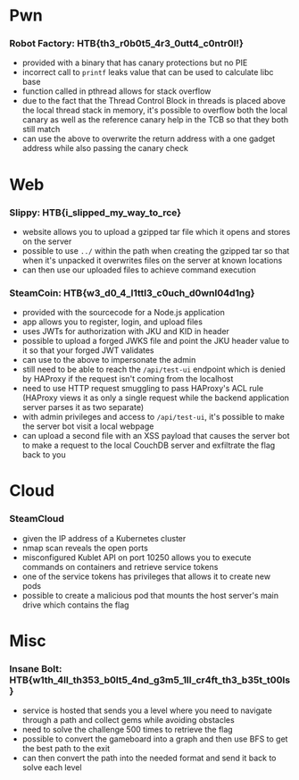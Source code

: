 # Pwn

### Robot Factory: HTB{th3_r0b0t5_4r3_0utt4_c0ntr0l!}
- provided with a binary that has canary protections but no PIE
- incorrect call to `printf` leaks value that can be used to calculate libc base
- function called in pthread allows for stack overflow
- due to the fact that the Thread Control Block in threads is placed above the local thread stack in memory, it's possible to overflow both the local canary as well as the reference canary help in the TCB so that they both still match
- can use the above to overwrite the return address with a one gadget address while also passing the canary check


# Web

### Slippy: HTB{i_slipped_my_way_to_rce}
- website allows you to upload a gzipped tar file which it opens and stores on the server
- possible to use `../` within the path when creating the gzipped tar so that when it's unpacked it overwrites files on the server at known locations
- can then use our uploaded files to achieve command execution

### SteamCoin: HTB{w3_d0_4_l1ttl3_c0uch_d0wnl04d1ng}
- provided with the sourcecode for a Node.js application
- app allows you to register, login, and upload files
- uses JWTs for authorization with JKU and KID in header
- possible to upload a forged JWKS file and point the JKU header value to it so that your forged JWT validates
- can use to the above to impersonate the admin
- still need to be able to reach the `/api/test-ui` endpoint which is denied by HAProxy if the request isn't coming from the localhost
- need to use HTTP request smuggling to pass HAProxy's ACL rule (HAProxy views it as only a single request while the backend application server parses it as two separate)
- with admin privileges and access to `/api/test-ui`, it's possible to make the server bot visit a local webpage
- can upload a second file with an XSS payload that causes the server bot to make a request to the local CouchDB server and exfiltrate the flag back to you


# Cloud

### SteamCloud
- given the IP address of a Kubernetes cluster
- nmap scan reveals the open ports
- misconfigured Kublet API on port 10250 allows you to execute commands on containers and retrieve service tokens
- one of the service tokens has privileges that allows it to create new pods
- possible to create a malicious pod that mounts the host server's main drive which contains the flag


# Misc

### Insane Bolt: HTB{w1th_4ll_th353_b0lt5_4nd_g3m5_1ll_cr4ft_th3_b35t_t00ls}
- service is hosted that sends you a level where you need to navigate through a path and collect gems while avoiding obstacles
- need to solve the challenge 500 times to retrieve the flag
- possible to convert the gameboard into a graph and then use BFS to get the best path to the exit
- can then convert the path into the needed format and send it back to solve each level

